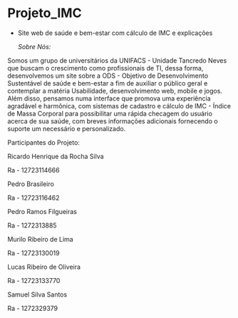 # Projeto_IMC
- Site web de saúde e bem-estar com cálculo de IMC e explicações


  *Sobre Nós:*

Somos um grupo de universitários da UNIFACS - Unidade Tancredo Neves que buscam o crescimento como profissionais de TI, dessa forma, desenvolvemos um site sobre a ODS - Objetivo de Desenvolvimento Sustentável de saúde e bem-estar a fim de auxiliar o público geral e contemplar a matéria Usabilidade, desenvolvimento web, mobile e jogos. Além disso, pensamos numa interface que promova uma experiência agradável e harmônica, com sistemas de cadastro e cálculo de IMC - Índice de Massa Corporal para possibilitar uma rápida checagem do usuário acerca de sua saúde, com breves informações adicionais fornecendo o suporte um necessário e personalizado.

Participantes do Projeto:

Ricardo Henrique da Rocha Silva

Ra - 12723114666

Pedro Brasileiro

Ra - 12723116462

Pedro Ramos Filgueiras

Ra - 1272313885

Murilo Ribeiro de Lima 

Ra - 12723130019

Lucas Ribeiro de Oliveira

Ra - 12723133770

Samuel Silva Santos

Ra - 1272329379
